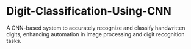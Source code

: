 # Digit-Classification-Using-CNN
A CNN-based system to accurately recognize and classify handwritten digits, enhancing automation in image processing and digit recognition tasks.
